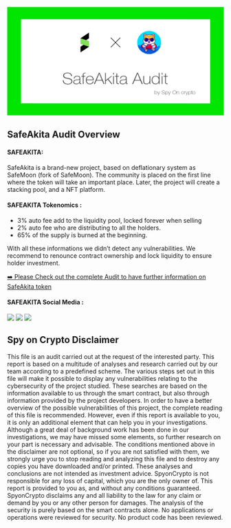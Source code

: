 <img src="https://github.com/SpyOnCrypto/SafeAkita-Audit/blob/main/header.png" alt="SafeAkita-Audit GitHub README header image">
  
<h2>SafeAkita Audit Overview</h2>

<h4>SAFEAKITA:</h4>

<p>SafeAkita is a brand-new project, based on deflationary system as SafeMoon (fork of SafeMoon).
The community is placed on the first line where the token will take an important place.
Later, the project will create a stacking pool, and a NFT platform. </p>

<h4>SAFEAKITA Tokenomics :</h4>
<ul>
  
<li> 3% auto fee add to the liquidity pool, locked forever when selling</li>
<li> 2% auto fee who are distributing to all the holders.</li>
<li> 65% of the supply is burned at the beginning.</li>
 </ul>

<p>With all these informations we didn’t detect any vulnerabilities. We recommend to renounce contract ownership and lock liquidity to ensure holder investment.</p>

<p><a href="https://github.com/SpyOnCrypto/SafeAkita-Audit/blob/main/SafeAkita-Audit.pdf">➡️ Please Check out the complete Audit to have further information on SafeAkita token</a></p>

<h4>SAFEAKITA Social Media :</h4>

<p><a href="https://www.twitter.com/Safe_AkitaOFF"><img src="https://img.shields.io/badge/twitter-%231DA1F2.svg?&style=for-the-badge&logo=twitter&logoColor=white" height=25></a> <a href="https://t.me/SafeAkitaOfficial"><img src="https://img.shields.io/badge/Telegram-%230077B5.svg?&style=for-the-badge&logo=telegram&logoColor=white" height=25></a> <a href="https://safe-akita.com"><img src="https://img.shields.io/badge/Website-%23E4405F.svg?&style=for-the-badge&logoColor=white" height=25></a></p>

<h2>Spy on Crypto Disclaimer</h2>

<p>This file is an audit carried out at the request of the interested party.
This report is based on a multitude of analyses and research carried out by our team according to a predefined scheme.
The various steps set out in this file will make it possible to display any vulnerabilities relating to the cybersecurity of the project studied.
These searches are based on the information available to us through the smart contract, but also through information provided by the project developers.
In order to have a better overview of the possible vulnerabilities of this project, the complete reading of this file is recommended.
However, even if this report is available to you, it is only an additional element that can help you in your investigations.
Although a great deal of background work has been done in our investigations, we may have missed some elements, so further research on your part is necessary and advisable.
The conditions mentioned above in the disclaimer are not optional, so if you are not satisfied with them, we strongly urge you to stop reading and analyzing this file and to destroy any copies you have downloaded and/or printed.
These analyses and conclusions are not intended as investment advice. SpyonCrypto is not responsible for any loss of capital, which you are the only owner of.
This report is provided to you as, and without any conditions guaranteed.
SpyonCrypto disclaims any and all liability to the law for any claim or demand by you or any other person for damages.
The analysis of the security is purely based on the smart contracts alone. No applications or operations were reviewed for security.
No product code has been reviewed.</p>
